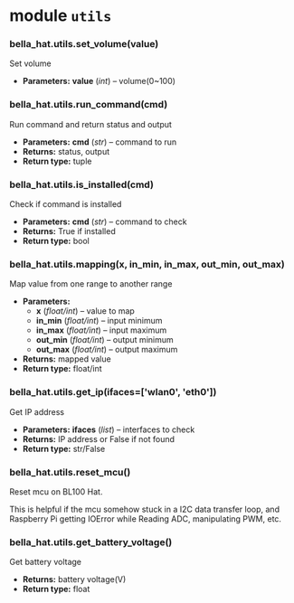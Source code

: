 # module `utils`

### bella_hat.utils.set_volume(value)

Set volume

* **Parameters:**
  **value** (*int*) – volume(0~100)

### bella_hat.utils.run_command(cmd)

Run command and return status and output

* **Parameters:**
  **cmd** (*str*) – command to run
* **Returns:**
  status, output
* **Return type:**
  tuple

### bella_hat.utils.is_installed(cmd)

Check if command is installed

* **Parameters:**
  **cmd** (*str*) – command to check
* **Returns:**
  True if installed
* **Return type:**
  bool

### bella_hat.utils.mapping(x, in_min, in_max, out_min, out_max)

Map value from one range to another range

* **Parameters:**
  * **x** (*float/int*) – value to map
  * **in_min** (*float/int*) – input minimum
  * **in_max** (*float/int*) – input maximum
  * **out_min** (*float/int*) – output minimum
  * **out_max** (*float/int*) – output maximum
* **Returns:**
  mapped value
* **Return type:**
  float/int

### bella_hat.utils.get_ip(ifaces=['wlan0', 'eth0'])

Get IP address

* **Parameters:**
  **ifaces** (*list*) – interfaces to check
* **Returns:**
  IP address or False if not found
* **Return type:**
  str/False

### bella_hat.utils.reset_mcu()

Reset mcu on BL100 Hat.

This is helpful if the mcu somehow stuck in a I2C data
transfer loop, and Raspberry Pi getting IOError while
Reading ADC, manipulating PWM, etc.

### bella_hat.utils.get_battery_voltage()

Get battery voltage

* **Returns:**
  battery voltage(V)
* **Return type:**
  float
